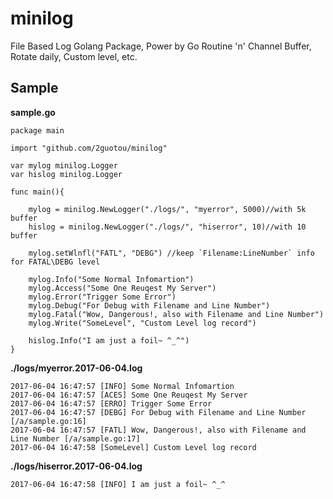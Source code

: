 # minilog

File Based Log Golang Package, Power by Go Routine 'n' Channel Buffer, 
Rotate daily, Custom level, etc.

## Sample

**sample.go**

```golang
package main

import "github.com/2guotou/minilog"

var mylog minilog.Logger
var hislog minilog.Logger

func main(){
    
    mylog = minilog.NewLogger("./logs/", "myerror", 5000)//with 5k buffer
    hislog = minilog.NewLogger("./logs/", "hiserror", 10)//with 10 buffer

    mylog.setWlnfl("FATL", "DEBG") //keep `Filename:LineNumber` info for FATAL\DEBG level

    mylog.Info("Some Normal Infomartion")
    mylog.Access("Some One Reuqest My Server")
    mylog.Error("Trigger Some Error")
    mylog.Debug("For Debug with Filename and Line Number")
    mylog.Fatal("Wow, Dangerous!, also with Filename and Line Number")
    mylog.Write("SomeLevel", "Custom Level log record")
    
    hislog.Info("I am just a foil~ ^_^")
}
```

**./logs/myerror.2017-06-04.log**

```
2017-06-04 16:47:57 [INFO] Some Normal Infomartion
2017-06-04 16:47:57 [ACES] Some One Reuqest My Server
2017-06-04 16:47:57 [ERRO] Trigger Some Error
2017-06-04 16:47:57 [DEBG] For Debug with Filename and Line Number [/a/sample.go:16]
2017-06-04 16:47:57 [FATL] Wow, Dangerous!, also with Filename and Line Number [/a/sample.go:17]
2017-06-04 16:47:58 [SomeLevel] Custom Level log record
```
**./logs/hiserror.2017-06-04.log**

```
2017-06-04 16:47:58 [INFO] I am just a foil~ ^_^
```